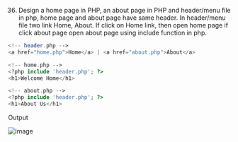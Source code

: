 36. Design a home page in PHP, an about page in PHP and header/menu file in php, home page and about page have same header. In header/menu file two link Home, About. If click on Home link, then open home page if click about page open about page using include function in php.

```php
<!-- header.php -->
<a href="home.php">Home</a> | <a href="about.php">About</a>
```
```php
<!-- home.php -->
<?php include 'header.php'; ?>
<h1>Welcome Home</h1>
```
```php
<!-- about.php -->
<?php include 'header.php'; ?>
<h1>About Us</h1>
```
Output

![image](https://github.com/user-attachments/assets/277f4cb1-2455-4b1f-bcbe-4ae2fd1bc32d)

